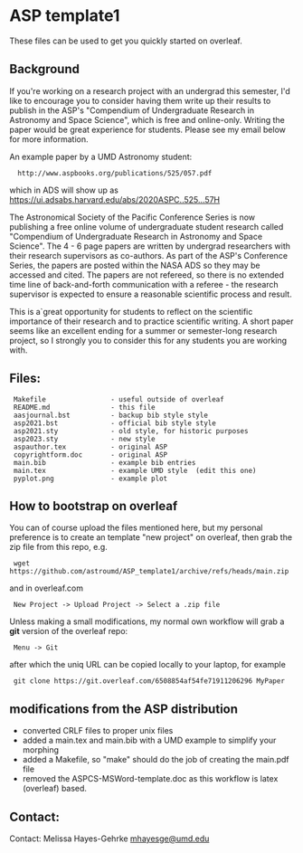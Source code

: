 # ASP template1

These files can be used to get you quickly started on overleaf.

## Background


If you're working on a research project with an undergrad this
semester, I'd like to encourage you to consider having them write up
their results to publish in the ASP's "Compendium of Undergraduate
Research in Astronomy and Space Science", which is free and
online-only.  Writing the paper would be great experience for
students.  Please see my email below for more information.

An example paper by a UMD Astronomy student:

      http://www.aspbooks.org/publications/525/057.pdf

which in ADS will show up as
https://ui.adsabs.harvard.edu/abs/2020ASPC..525...57H


The Astronomical Society of the Pacific Conference Series is now
publishing a free online volume of undergraduate student research
called "Compendium of Undergraduate Research in Astronomy and Space
Science". The 4 - 6 page papers are written by undergrad researchers
with their research supervisors as co-authors. As part of the ASP's
Conference Series, the papers are posted within the NASA ADS so they
may be accessed and cited. The papers are not refereed, so there is no
extended time line of back-and-forth communication with a referee -
the research supervisor is expected to ensure a reasonable scientific
process and result.

This is a`great opportunity for students to reflect on the scientific
importance of their research and to practice scientific writing. A
short paper seems like an excellent ending for a summer or
semester-long research project, so I strongly you to consider this for
any students you are working with.

## Files:

     Makefile                - useful outside of overleaf
     README.md               - this file
     aasjournal.bst          - backup bib style style
     asp2021.bst             - official bib style style
     asp2021.sty             - old style, for historic purposes
     asp2023.sty             - new style
     aspauthor.tex           - original ASP
     copyrightform.doc       - original ASP
     main.bib                - example bib entries
     main.tex                - example UMD style  (edit this one)
     pyplot.png              - example plot


## How to bootstrap on overleaf

You can of course upload the files mentioned here, but my personal preference is
to create an template "new project" on overleaf, then grab the zip file from
this repo, e.g.

     wget https://github.com/astroumd/ASP_template1/archive/refs/heads/main.zip

and in overleaf.com

     New Project -> Upload Project -> Select a .zip file

Unless making a small modifications, my normal own workflow will grab a **git** version
of the overleaf repo:

     Menu -> Git

after which the uniq URL can be copied locally to your laptop, for example

     git clone https://git.overleaf.com/6508854af54fe71911206296 MyPaper


## modifications from the ASP distribution

- converted CRLF files to proper unix files
- added a main.tex and main.bib with a UMD example to simplify your morphing
- added a Makefile, so "make" should do the job of creating the main.pdf file
- removed the ASPCS-MSWord-template.doc as this workflow is latex (overleaf) based.


## Contact:

Contact:  Melissa Hayes-Gehrke <mhayesge@umd.edu>
